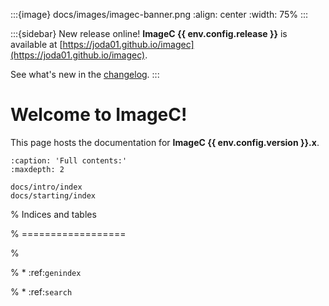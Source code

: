 :::{image} docs/images/imagec-banner.png
:align: center
:width: 75%
:::

:::{sidebar} New release online!
**ImageC {{ env.config.release }}** is available at [https://joda01.github.io/imagec](https://joda01.github.io/imagec).

See what's new in the [changelog](https://github.com/joda01/imagec/releases).
:::

# Welcome to ImageC!

This page hosts the documentation for **ImageC {{ env.config.version }}.x**.


```{toctree}
:caption: 'Full contents:'
:maxdepth: 2

docs/intro/index
docs/starting/index
```

% Indices and tables

% ==================

%

% * :ref:`genindex`

% * :ref:`search`
